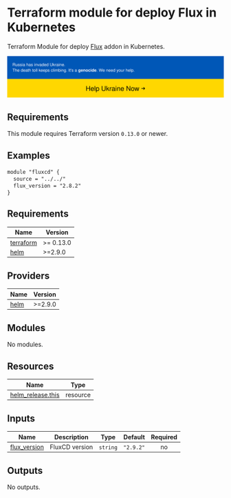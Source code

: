 # Terraform module for deploy Flux in Kubernetes

Terraform Module for deploy [Flux](https://fluxcd.io/) addon in Kubernetes.

[![SWUbanner](https://raw.githubusercontent.com/vshymanskyy/StandWithUkraine/main/banner2-direct.svg)](https://github.com/vshymanskyy/StandWithUkraine/blob/main/docs/README.md)

## Requirements

This module requires Terraform version `0.13.0` or newer.

## Examples

```hcl
module "fluxcd" {
  source = "../../"
  flux_version = "2.8.2"
}
```

<!-- BEGINNING OF PRE-COMMIT-TERRAFORM DOCS HOOK -->
## Requirements

| Name | Version |
|------|---------|
| <a name="requirement_terraform"></a> [terraform](#requirement\_terraform) | >= 0.13.0 |
| <a name="requirement_helm"></a> [helm](#requirement\_helm) | >=2.9.0 |

## Providers

| Name | Version |
|------|---------|
| <a name="provider_helm"></a> [helm](#provider\_helm) | >=2.9.0 |

## Modules

No modules.

## Resources

| Name | Type |
|------|------|
| [helm_release.this](https://registry.terraform.io/providers/hashicorp/helm/latest/docs/resources/release) | resource |

## Inputs

| Name | Description | Type | Default | Required |
|------|-------------|------|---------|:--------:|
| <a name="input_flux_version"></a> [flux\_version](#input\_flux\_version) | FluxCD version | `string` | `"2.9.2"` | no |

## Outputs

No outputs.
<!-- END OF PRE-COMMIT-TERRAFORM DOCS HOOK -->
